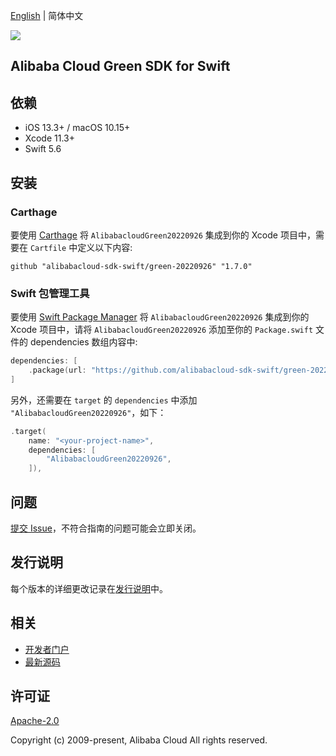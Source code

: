 [English](README.md) | 简体中文

![](https://aliyunsdk-pages.alicdn.com/icons/AlibabaCloud.svg)

## Alibaba Cloud Green SDK for Swift

## 依赖

- iOS 13.3+ / macOS 10.15+
- Xcode 11.3+
- Swift 5.6

## 安装

### Carthage

要使用 [Carthage](https://github.com/Carthage/Carthage) 将 `AlibabacloudGreen20220926` 集成到你的 Xcode 项目中，需要在 `Cartfile` 中定义以下内容:

```ogdl
github "alibabacloud-sdk-swift/green-20220926" "1.7.0"
```

### Swift 包管理工具

要使用 [Swift Package Manager](https://swift.org/package-manager/) 将 `AlibabacloudGreen20220926` 集成到你的 Xcode 项目中，请将 `AlibabacloudGreen20220926` 添加至你的 `Package.swift` 文件的 dependencies 数组内容中:

```swift
dependencies: [
    .package(url: "https://github.com/alibabacloud-sdk-swift/green-20220926.git", from: "1.7.0")
]
```

另外，还需要在 `target` 的 `dependencies` 中添加 `"AlibabacloudGreen20220926"`，如下：

```swift
.target(
    name: "<your-project-name>",
    dependencies: [
        "AlibabacloudGreen20220926",
    ]),
```

## 问题

[提交 Issue](https://github.com/alibabacloud-sdk-swift/green-20220926/issues/new)，不符合指南的问题可能会立即关闭。

## 发行说明

每个版本的详细更改记录在[发行说明](./ChangeLog.txt)中。

## 相关

* [开发者门户](https://next.api.aliyun.com/home)
* [最新源码](https://github.com/alibabacloud-sdk-swift/green-20220926)

## 许可证

[Apache-2.0](http://www.apache.org/licenses/LICENSE-2.0)

Copyright (c) 2009-present, Alibaba Cloud All rights reserved.
